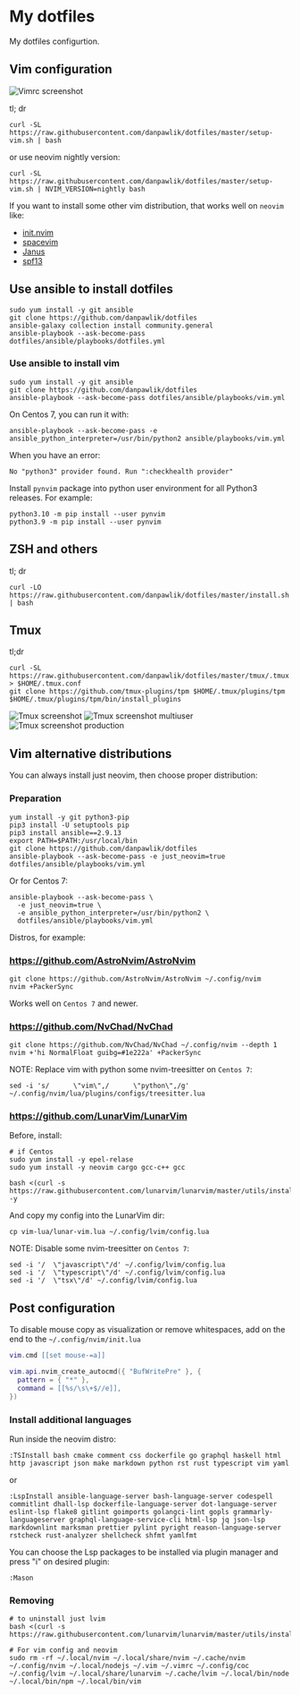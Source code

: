 # My dotfiles

My dotfiles configurtion.

## Vim configuration

![Vimrc screenshot](https://raw.githubusercontent.com/danpawlik/dotfiles/master/screenshots/vim.png)

tl; dr

```shell
curl -SL https://raw.githubusercontent.com/danpawlik/dotfiles/master/setup-vim.sh | bash
```

or use neovim nightly version:

```shell
curl -SL https://raw.githubusercontent.com/danpawlik/dotfiles/master/setup-vim.sh | NVIM_VERSION=nightly bash
```

If you want to install some other vim distribution, that works well on `neovim` like:

* [init.nvim](https://github.com/Blacksuan19/init.nvim)
* [spacevim](https://github.com/SpaceVim/SpaceVim)
* [Janus](https://github.com/carlhuda/janus)
* [spf13](https://github.com/spf13/spf13-vim)

## Use ansible to install dotfiles

```shell
sudo yum install -y git ansible
git clone https://github.com/danpawlik/dotfiles
ansible-galaxy collection install community.general
ansible-playbook --ask-become-pass dotfiles/ansible/playbooks/dotfiles.yml
```

### Use ansible to install vim

```shell
sudo yum install -y git ansible
git clone https://github.com/danpawlik/dotfiles
ansible-playbook --ask-become-pass dotfiles/ansible/playbooks/vim.yml
```

On Centos 7, you can run it with:

```shell
ansible-playbook --ask-become-pass -e ansible_python_interpreter=/usr/bin/python2 ansible/playbooks/vim.yml
```

When you have an error:

```shell
No "python3" provider found. Run ":checkhealth provider"
```

Install `pynvim` package into python user environment for all Python3 releases.
For example:

```shell
python3.10 -m pip install --user pynvim
python3.9 -m pip install --user pynvim
```

## ZSH and others

tl; dr

```shell
curl -LO https://raw.githubusercontent.com/danpawlik/dotfiles/master/install.sh | bash
```

## Tmux

tl;dr

```shell
curl -SL https://raw.githubusercontent.com/danpawlik/dotfiles/master/tmux/.tmux.conf > $HOME/.tmux.conf
git clone https://github.com/tmux-plugins/tpm $HOME/.tmux/plugins/tpm
$HOME/.tmux/plugins/tpm/bin/install_plugins
```

![Tmux screenshot](https://raw.githubusercontent.com/danpawlik/dotfiles/master/screenshots/default.png)
![Tmux screenshot multiuser](https://raw.githubusercontent.com/danpawlik/dotfiles/master/screenshots/multiuser.png)
![Tmux screenshot production](https://raw.githubusercontent.com/danpawlik/dotfiles/master/screenshots/tmux-production.png)

## Vim alternative distributions

You can always install just neovim, then choose proper distribution:

### Preparation

```shell
yum install -y git python3-pip
pip3 install -U setuptools pip
pip3 install ansible==2.9.13
export PATH=$PATH:/usr/local/bin
git clone https://github.com/danpawlik/dotfiles
ansible-playbook --ask-become-pass -e just_neovim=true dotfiles/ansible/playbooks/vim.yml
```

Or for Centos 7:

```shell
ansible-playbook --ask-become-pass \
  -e just_neovim=true \
  -e ansible_python_interpreter=/usr/bin/python2 \
  dotfiles/ansible/playbooks/vim.yml
```

Distros, for example:

### <https://github.com/AstroNvim/AstroNvim>

```shell
git clone https://github.com/AstroNvim/AstroNvim ~/.config/nvim
nvim +PackerSync
```

Works well on `Centos 7` and newer.

### <https://github.com/NvChad/NvChad>

```shell
git clone https://github.com/NvChad/NvChad ~/.config/nvim --depth 1
nvim +'hi NormalFloat guibg=#1e222a' +PackerSync
```

NOTE:
Replace vim with python some nvim-treesitter on `Centos 7`:

```shell
sed -i 's/      \"vim\",/      \"python\",/g' ~/.config/nvim/lua/plugins/configs/treesitter.lua
```

### <https://github.com/LunarVim/LunarVim>

Before, install:

```shell
# if Centos
sudo yum install -y epel-relase
sudo yum install -y neovim cargo gcc-c++ gcc
```

```shell
bash <(curl -s https://raw.githubusercontent.com/lunarvim/lunarvim/master/utils/installer/install.sh) -y
```

And copy my config into the LunarVim dir:

```shell
cp vim-lua/lunar-vim.lua ~/.config/lvim/config.lua
```

NOTE:
Disable some nvim-treesitter on `Centos 7`:

```shell
sed -i '/  \"javascript\"/d' ~/.config/lvim/config.lua
sed -i '/  \"typescript\"/d' ~/.config/lvim/config.lua
sed -i '/  \"tsx\"/d' ~/.config/lvim/config.lua
```

## Post configuration

To disable mouse copy as visualization or remove whitespaces, add on the end to the `~/.config/nvim/init.lua`

```lua
vim.cmd [[set mouse-=a]]

vim.api.nvim_create_autocmd({ "BufWritePre" }, {
  pattern = { "*" },
  command = [[%s/\s\+$//e]],
})
```

### Install additional languages

Run inside the neovim distro:

```shell
:TSInstall bash cmake comment css dockerfile go graphql haskell html http javascript json make markdown python rst rust typescript vim yaml
```

or

```shell
:LspInstall ansible-language-server bash-language-server codespell commitlint dhall-lsp dockerfile-language-server dot-language-server eslint-lsp flake8 gitlint goimports golangci-lint gopls grammarly-languageserver graphql-language-service-cli html-lsp jq json-lsp markdownlint marksman prettier pylint pyright reason-language-server rstcheck rust-analyzer shellcheck shfmt yamlfmt
```

You can choose the Lsp packages to be installed via plugin manager and press "i" on desired plugin:

```shell
:Mason
```

### Removing

```shell
# to uninstall just lvim
bash <(curl -s https://raw.githubusercontent.com/lunarvim/lunarvim/master/utils/installer/uninstall.sh)

# For vim config and neovim
sudo rm -rf ~/.local/nvim ~/.local/share/nvim ~/.cache/nvim ~/.config/nvim ~/.local/nodejs ~/.vim ~/.vimrc ~/.config/coc ~/.config/lvim ~/.local/share/lunarvim ~/.cache/lvim ~/.local/bin/node ~/.local/bin/npm ~/.local/bin/vim
```
